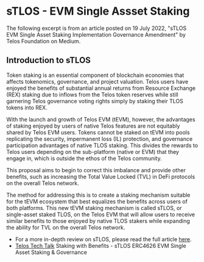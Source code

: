 # sTLOS - EVM Single Assset Staking
The following excerpt is from an article posted on 19 July 2022, "sTLOS EVM Single Asset Staking Implementation Governance Amendment"
by Telos Foundation on Medium.

## Introduction to sTLOS
Token staking is an essential component of blockchain economies that affects tokenomics, governance, and project valuation. 
Telos users have enjoyed the benefits of substantial annual returns from Resource Exchange (REX) staking due to inflows from the Telos token reserves while still garnering Telos governance voting rights simply by staking their TLOS tokens into REX.

With the launch and growth of Telos EVM (tEVM), however, the advantages of staking enjoyed by users of native Telos features are not equitably shared by Telos EVM users. Tokens cannot be staked on tEVM into pools replicating the security, impermanent loss (IL) protection, and governance participation advantages of native TLOS staking. 
This divides the rewards to Telos users depending on the sub-platform (native or EVM) that they engage in, which is outside the ethos of the Telos community. 

This proposal aims to begin to correct this imbalance and provide other benefits, such as increasing the Total Value Locked (TVL) in DeFi protocols on the overall Telos network.

The method for addressing this is to create a staking mechanism suitable for the tEVM ecosystem that best equalizes the benefits across users of both platforms. 
This new tEVM staking mechanism is called sTLOS, or single-asset staked TLOS, on the Telos EVM that will allow users to receive similar benefits to those enjoyed by native TLOS stakers while expanding the ability for TVL on the overall Telos network.

- For a more in-depth review on sTLOS, please read the full article [here](https://medium.com/telos-foundation/stlos-evm-single-asset-staking-implementation-governance-amendment-52d5129cf339). 
- [Telos Tech Talk](https://www.telos.net/news/staking-with-benefits-stlos-erc4626-evm-single-asset-staking-governance) Staking with Benefits - sTLOS ERC4626 EVM Single Asset Staking & Governance
